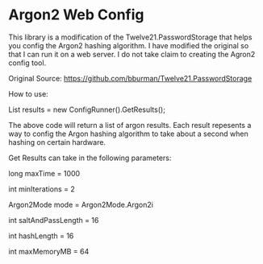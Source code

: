 # Argon2 Web Config

This library is a modification of the Twelve21.PasswordStorage that helps you config the Argon2 hashing algorithm. I have modified the original so that I can run it on a web server. I do not take claim to creating the Agron2 config tool.

Original Source: https://github.com/bburman/Twelve21.PasswordStorage

How to use:

List<ArgonResult> results = new ConfigRunner().GetResults();
  
The above code will return a list of argon results. Each result repesents a way to config the Argon hashing algorithm to take about a second when hashing on certain hardware. 

Get Results can take in the following parameters:
  
  long maxTime = 1000
  
  int minIterations = 2
  
  Argon2Mode mode = Argon2Mode.Argon2i
  
  int saltAndPassLength = 16
  
  int hashLength = 16
  
  int maxMemoryMB = 64
  

